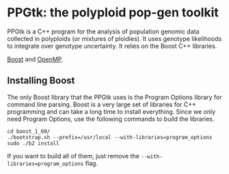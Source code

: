 # PPGtk: the polyploid pop-gen toolkit

PPGtk is a C++ program for the analysis of population genomic data collected in polyploids (or mixtures of ploidies). It uses genotype likelihoods to integrate over genotype uncertainty. It relies on the Boost C++ libraries.

<a href="http://www.boost.org/" target="_blank">Boost</a> and <a href="http://openmp.org/wp/" target="_blank">OpenMP</a>.

## Installing Boost

The only Boost library that the PPGtk uses is the Program Options library for command line parsing. Boost is a very large set of libraries for C++ programming and can take a long time to install everything. Since we only need Program Options, use the following commands to build the libraries.

```
cd boost_1_60/
./bootstrap.sh --prefix=/usr/local --with-libraries=program_options
sudo ./b2 install
```

If you want to build all of them, just remove the `--with-libraries=program_options` flag.
